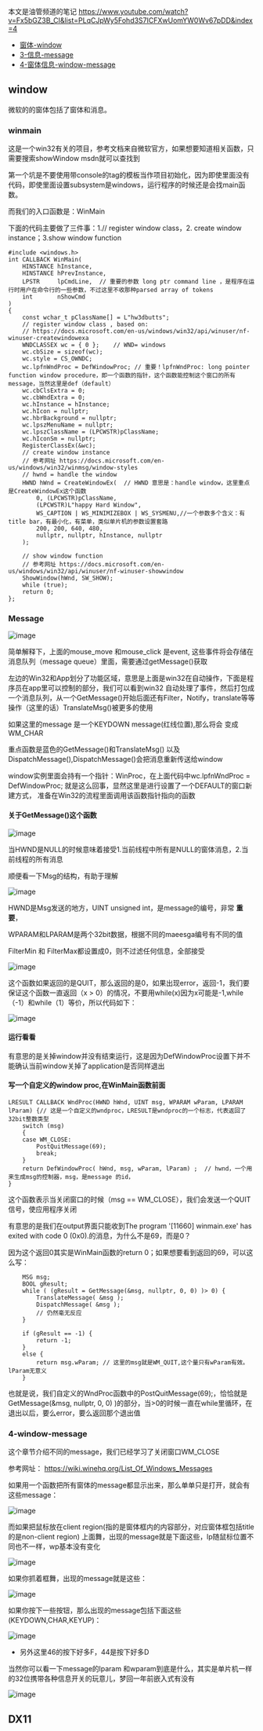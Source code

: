 本文是油管频道的笔记 https://www.youtube.com/watch?v=Fx5bGZ3B_CI&list=PLqCJpWy5Fohd3S7ICFXwUomYW0Wv67pDD&index=4

- [窗体-window](#mainwindow)
- [3-信息-message](#message)
- [4-窗体信息-window-message](#window-message)


## window
微软的的窗体包括了窗体和消息。
<span id="mainwindow"></span>
### winmain
这是一个win32有关的项目，参考文档来自微软官方，如果想要知道相关函数，只需要搜索showWindow msdn就可以查找到

第一个坑是不要使用带console的tag的模板当作项目初始化，因为即使里面没有代码，即使里面设置subsystem是windows，运行程序的时候还是会找main函数。

而我们的入口函数是：WinMain

下面的代码主要做了三件事：1.// register window class，2. create window instance；3.show window function
```
#include <windows.h>
int CALLBACK WinMain(
    HINSTANCE hInstance,
    HINSTANCE hPrevInstance,
    LPSTR     lpCmdLine,  // 重要的参数 long ptr command line ，是程序在运行时用户在命令行的一些参数，不过这里不收那种parsed array of tokens
    int       nShowCmd
)
{
    const wchar_t pClassName[] = L"hw3dbutts";
    // register window class , based on:
    // https://docs.microsoft.com/en-us/windows/win32/api/winuser/nf-winuser-createwindowexa
    WNDCLASSEX wc = { 0 };    // WND= windows
    wc.cbSize = sizeof(wc);
    wc.style = CS_OWNDC;
    wc.lpfnWndProc = DefWindowProc; // 重要！lpfnWndProc: long pointer function window procedure，即一个函数的指针，这个函数能控制这个窗口的所有message，当然这里是def（default）
    wc.cbClsExtra = 0;
    wc.cbWndExtra = 0;
    wc.hInstance = hInstance;
    wc.hIcon = nullptr;
    wc.hbrBackground = nullptr;
    wc.lpszMenuName = nullptr;
    wc.lpszClassName = (LPCWSTR)pClassName;
    wc.hIconSm = nullptr;
    RegisterClassEx(&wc);
    // create window instance
    // 参考网址 https://docs.microsoft.com/en-us/windows/win32/winmsg/window-styles
    // hwnd = handle the window
    HWND hWnd = CreateWindowEx(  // HWND 意思是：handle window，这里重点是CreateWindowEx这个函数
        0, (LPCWSTR)pClassName,
        (LPCWSTR)L"happy Hard Window",
        WS_CAPTION | WS_MINIMIZEBOX | WS_SYSMENU,//一个参数多个含义：有title bar，有最小化，有菜单，类似单片机的参数设置套路
        200, 200, 640, 480,
        nullptr, nullptr, hInstance, nullptr
    );

    // show window function
    // 参考网址 https://docs.microsoft.com/en-us/windows/win32/api/winuser/nf-winuser-showwindow
    ShowWindow(hWnd, SW_SHOW);
    while (true);
    return 0;
};
```
<span id="message"></span>
### Message
![image](https://user-images.githubusercontent.com/47411365/126618040-80c063a7-7f6a-411b-ab35-c18bef2c9e81.png)

简单解释下，上面的mouse_move 和mouse_click 是event,  这些事件将会存储在消息队列（message queue）里面，需要通过getMessage()获取

左边的Win32和App划分了功能区域，意思是上面是win32在自动操作，下面是程序员在app里可以控制的部分，我们可以看到win32
自动处理了事件，然后打包成一个消息队列，从一个GetMessage()开始后面还有Filter，Notify，translate等等操作（这里的话）TranslateMsg()被更多的使用

如果这里的message 是一个KEYDOWN message(红线位置),那么将会  变成WM_CHAR

重点函数是蓝色的GetMessage()和TranslateMsg() 以及 DispatchMessage(),DispatchMessage()会把消息重新传送给window

window实例里面会持有一个指针：WinProc，在上面代码中wc.lpfnWndProc = DefWindowProc; 就是这么回事，显然这里是进行设置了一个DEFAULT的窗口新建方式，
准备在Win32的流程里面调用该函数指针指向的函数

#### 关于GetMessage()这个函数
![image](https://user-images.githubusercontent.com/47411365/126830242-7a0f6887-2a8c-4327-8ecf-1f861d6d0d08.png)

当HWND是NULL的时候意味着接受1.当前线程中所有是NULL的窗体消息，2.当前线程的所有消息

顺便看一下Msg的结构，有助于理解

![image](https://user-images.githubusercontent.com/47411365/126830552-7b884518-94e2-414f-a93a-66dfb749b95e.png)

HWND是Msg发送的地方，UINT unsigned int，是message的编号，非常 __重要__，

WPARAM和LPARAM是两个32bit数据，根据不同的maeesga编号有不同的值

FilterMin 和 FilterMax都设置成0，则不过滤任何信息，全部接受

![image](https://user-images.githubusercontent.com/47411365/132942013-4454bf60-37ab-446c-a834-4fc24842d01c.png)

这个函数如果返回的是QUIT，那么返回的是0，如果出现error，返回-1，我们要保证这个函数一直返回（x > 0）的情况，不要用while(x)因为x可能是-1,while（-1）和while（1）等价，所以代码如下：

![image](https://user-images.githubusercontent.com/47411365/132942078-3b51418a-06ac-48c3-b9e7-dcec840922cd.png)



#### 运行看看
有意思的是关掉window并没有结束运行，这是因为DefWindowProc设置下并不能确认当前window关掉了application是否同样退出

#### 写一个自定义的window proc,在WinMain函数前面
```
LRESULT CALLBACK WndProc(HWND hWnd, UINT msg, WPARAM wParam, LPARAM lParam) {// 这是一个自定义的wndproc，LRESULT是wndproc的一个标志，代表返回了32bit整数类型
    switch (msg)
    {
    case WM_CLOSE:
        PostQuitMessage(69);
        break;
    }
    return DefWindowProc( hWnd, msg, wParam, lParam) ;  // hwnd，一个用来生成msg的控制器，msg，是message 的id，
}
```
这个函数表示当关闭窗口的时候（msg == WM_CLOSE），我们会发送一个QUIT信号，使应用程序关闭

有意思的是我们在output界面只能收到The program '[11660] winmain.exe' has exited with code 0 (0x0).的消息，为什么不是69，而是0？

因为这个返回0其实是WinMain函数的return 0；如果想要看到返回的69，可以这么写：
```
    MSG msg;
    BOOL gResult;
    while ( (gResult = GetMessage(&msg, nullptr, 0, 0) )> 0) {
        TranslateMessage( &msg );
        DispatchMessage( &msg );
        // 仍然毫无反应
    }

    if (gResult == -1) {
        return -1;
    }
    else {
        return msg.wParam; // 这里的msg就是WM_QUIT,这个量只有wParam有效。lParam无意义
    }
```
也就是说，我们自定义的WndProc函数中的PostQuitMessage(69);，恰恰就是 GetMessage(&msg, nullptr, 0, 0) )的部分，当>0的时候一直在while里循环，在退出以后，要么error，要么返回那个退出值

<span id="window-message"></span>
          
### 4-window-message
这个章节介绍不同的message，我们已经学习了关闭窗口WM_CLOSE

参考网址： https://wiki.winehq.org/List_Of_Windows_Messages

如果用一个函数把所有窗体的message都显示出来，那么单单只是打开，就会有这些message：

![image](https://user-images.githubusercontent.com/47411365/126867291-c5fbc7c0-e7f3-40d3-8f23-bf46e02b00dd.png)

而如果把鼠标放在client region(指的是窗体框内的内容部分，对应窗体框包括title的是non-client region) 上面舞，出现的message就是下面这些，lp随鼠标位置不同也不一样，wp基本没有变化

![image](https://user-images.githubusercontent.com/47411365/126867374-4ca3580f-a639-42e3-84dd-c3b3150c5c54.png)

如果你抓着框舞，出现的message就是这些：

![image](https://user-images.githubusercontent.com/47411365/126867422-cb37b98e-369d-4cbc-a04d-438fe9c649f5.png)

如果你按下一些按钮，那么出现的message包括下面这些(KEYDOWN,CHAR,KEYUP)：

![image](https://user-images.githubusercontent.com/47411365/126867477-21a576de-a58f-4896-bc53-426800e057c8.png)

* 另外这里46的按下好多F，44是按下好多D

当然你可以看一下message的lparam 和wparam到底是什么，其实是单片机一样的32位携带各种信息开关的玩意儿，梦回一年前嵌入式有没有

![image](https://user-images.githubusercontent.com/47411365/126867666-79ef4ed0-6f3f-4297-8464-6c4770398a54.png)



<span id="dx11"></span>
## DX11

